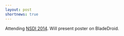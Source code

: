 ```yaml
---
layout: post
shortnews: true
---
```

Attending [NSDI 2014][nsdi]. Will present poster on BladeDroid. 

[nsdi]: https://www.usenix.org/conference/nsdi14
